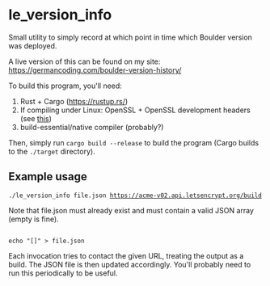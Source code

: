 # le_version_info

Small utility to simply record at which point in time which Boulder version was deployed.

A live version of this can be found on my site: https://germancoding.com/boulder-version-history/

To build this program, you'll need:

1. Rust + Cargo (https://rustup.rs/)
2. If compiling under Linux: OpenSSL + OpenSSL development headers (see [this](https://github.com/seanmonstar/reqwest#requirements))
3. build-essential/native compiler (probably?)

Then, simply run <code>cargo build --release</code> to build the program (Cargo builds to the <code>./target</code> directory).

## Example usage

<code>./le_version_info file.json https://acme-v02.api.letsencrypt.org/build</code>

Note that file.json must already exist and must contain a valid JSON array (empty is fine).

<code>
echo "[]" > file.json
</code>

Each invocation tries to contact the given URL, treating the output as a build. The JSON file is then updated accordingly. 
You'll probably need to run this periodically to be useful.
